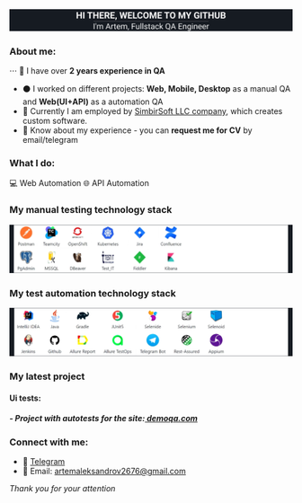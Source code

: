 
<div align="center">
  <img src="https://github.com/elf-elf/elf-elf/blob/main/header.png" />
</div>

### About me:
⋅⋅⋅ 🔲 I have over **2 years experience in QA**
- ⚫ I worked on different projects: **Web, Mobile, Desktop** as a manual QA and **Web(UI+API)** as a automation QA
- 🔳 Currently I am employed by [SimbirSoft LLC company](https://www.simbirsoft.com/en/), which creates custom software. 
- 🔷 Know about my experience - you can **request me for CV** by email/telegram

<h3 align="left">What I do: </h3>
💻&nbsp;Web Automation
🌐&nbsp;API Automation

### My manual testing technology stack
<div align="left">
  <img src="https://github.com/elf-elf/elf-elf/blob/main/Manual_black.png" />
</div>

### My test automation technology stack
<div align="left">
  <img src="https://github.com/elf-elf/elf-elf/blob/main/Auto_black.png" />
</div>

### My latest project
#### Ui tests:
##### - Project with autotests for the site:[ demoqa.com](https://github.com/Artem-Alexandrov-QA/demoqa-AllureAndJenkins-tests)

### Connect with me:
+ :large_blue_diamond: [Telegram](https://t.me/artemalexandrov09)
+ :large_blue_diamond: Email: artemaleksandrov2676@gmail.com

_Thank you for your attention_
